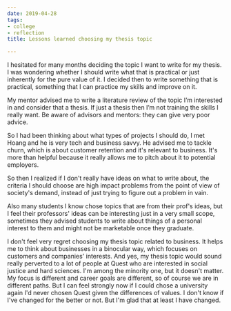 ```yaml
---
date: 2019-04-28
tags:
- college
- reflection
title: Lessons learned choosing my thesis topic

---
```

I hesitated for many months deciding the topic I want to write for my thesis. I was wondering whether I should write what that is practical or just inherently for the pure value of it. I decided then to write something that is practical, something that I can practice my skills and improve on it. ‍

My mentor advised me to write a literature review of the topic I’m interested in and consider that a thesis. If just a thesis then I’m not training the skills I really want. Be aware of advisors and mentors: they can give very poor advice. 

So I had been thinking about what types of projects I should do, I met Hoang and he is very tech and business savvy. He advised me to tackle churn, which is about customer retention and it's relevant to business. It's more than helpful because it really allows me to pitch about it to potential employers. ‍

So then I realized if I don't really have ideas on what to write about, the criteria I should choose are high impact problems from the point of view of society's demand, instead of just trying to figure out a problem in vain.

Also many students I know chose topics that are from their prof's ideas, but I feel their professors' ideas can be interesting just in a very small scope, sometimes they advised students to write about things of a personal interest to them and might not be marketable once they graduate. 

I don't feel very regret choosing my thesis topic related to business. It helps me to think about businesses in a binocular way, which focuses on customers and companies' interests. And yes, my thesis topic would sound really perverted to a lot of people at Quest who are interested in social justice and hard sciences. I'm among the minority one, but it doesn't matter. My focus is different and career goals are different, so of course we are in different paths. But I can feel strongly now if I could chose a university again I'd never chosen Quest given the differences of values. I don't know if I've changed for the better or not. But I'm glad that at least I have changed.